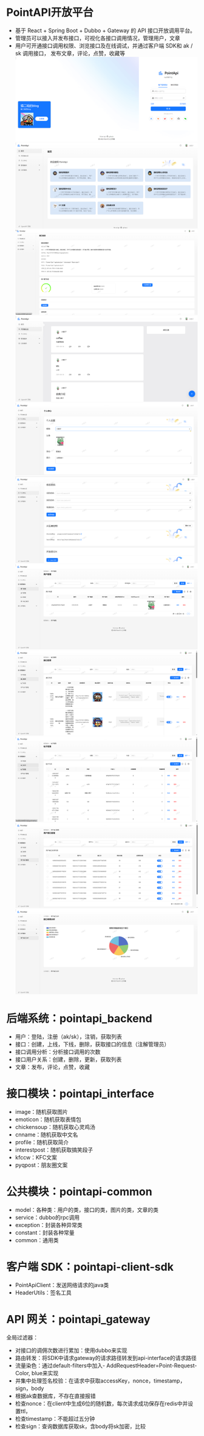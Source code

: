 # PointAPI开放平台
- 基于 React + Spring Boot + Dubbo + Gateway 的 API 接口开放调用平台。
- 管理员可以接入并发布接口，可视化各接口调用情况，管理用户，文章
- 用户可开通接口调用权限、浏览接口及在线调试，并通过客户端 SDK和 ak / sk 调用接口，
发布文章，评论，点赞，收藏等
![img.png](doc/img.png)
![img_1.png](doc/img_1.png)
![img_10.png](doc/img_10.png)
![img_2.png](doc/img_2.png)
![img_3.png](doc/img_3.png)
![img_4.png](doc/img_4.png)
![img_5.png](doc/img_5.png)
![img_6.png](doc/img_6.png)
![img_7.png](doc/img_7.png)
![img_8.png](doc/img_8.png)
![img_9.png](doc/img_9.png)
# 后端系统：pointapi_backend
- 用户：登陆，注册（ak/sk），注销，获取列表
- 接口：创建，上线，下线，删除，获取接口的信息（注解管理员）
- 接口调用分析：分析接口调用的次数
- 接口用户关系：创建，删除，更新，获取列表
- 文章：发布，评论，点赞，收藏

# 接口模块：pointapi_interface
- image：随机获取图片
- emoticon：随机获取表情包
- chickensoup：随机获取心灵鸡汤
- cnname：随机获取中文名
- profile：随机获取简介
- interestpost：随机获取搞笑段子
- kfccw：KFC文案
- pyqpost：朋友圈文案

# 公共模块：pointapi-common

- model：各种类：用户的类，接口的类，图片的类，文章的类
- service：dubbo的rpc调用
- exception：封装各种异常类
- constant：封装各种常量
- common：通用类

# 客户端 SDK：pointapi-client-sdk

- PointApiClient：发送网络请求的java类
- HeaderUtils：签名工具

# API 网关：pointapi_gateway

全局过滤器：
- 对接口的调佣次数进行累加：使用dubbo来实现
- 路由转发：将SDK中请求gateway的请求路径转发到api-interface的请求路径
- 流量染色：通过default-filters中加入- AddRequestHeader=Point-Request-Color, blue来实现
- 并集中处理签名校验：在请求中获取accessKey，nonce，timestamp，sign，body
- 根据ak查数据库，不存在直接报错
- 检查nonce：在client中生成6位的随机数，每次请求成功保存在redis中并设置ttl，
- 检查timestamp：不能超过五分钟
- 检查sign：查询数据库获取sk，含body将sk加密，比较
